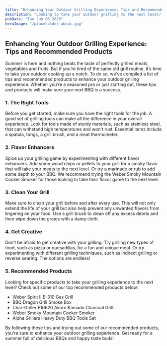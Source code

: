 ```yaml
---
title: "Enhancing Your Outdoor Grilling Experience: Tips and Recommended Products"
description: "Looking to take your outdoor grilling to the next level? Check out these tips and recommended products for enhancing your experience. From tools to flavor enhancers, we&#39;ve got you covered."
pubDate: "Tue Jun 06 2023"
heroImage: "/placeholder-about.jpg"
---
```


## Enhancing Your Outdoor Grilling Experience: Tips and Recommended Products

Summer is here and nothing beats the taste of perfectly grilled meats, vegetables and fruits. But if you’re tired of the same old grill routine, it’s time to take your outdoor cooking up a notch. To do so, we’ve compiled a list of tips and recommended products to enhance your outdoor grilling experience. Whether you’re a seasoned pro or just starting out, these tips and products will make sure your next BBQ is a success.

### 1. The Right Tools

Before you get started, make sure you have the right tools for the job. A good set of grilling tools can make all the difference in your overall experience. Look for tools made of sturdy materials, such as stainless steel, that can withstand high temperatures and won&#39;t rust. Essential items include a spatula, tongs, a grill brush, and a meat thermometer.

### 2. Flavor Enhancers

Spice up your grilling game by experimenting with different flavor enhancers. Add some wood chips or pellets to your grill for a smoky flavor that will take your meats to the next level. Or try a marinade or rub to add some depth to your BBQ. We recommend trying the Weber Smoky Mountain Cooker Smoker for those looking to take their flavor game to the next level.

### 3. Clean Your Grill

Make sure to clean your grill before and after every use. This will not only extend the life of your grill but also help prevent any unwanted flavors from lingering on your food. Use a grill brush to clean off any excess debris and then wipe down the grates with a damp cloth.

### 4. Get Creative

Don’t be afraid to get creative with your grilling. Try grilling new types of food, such as pizza or quesadillas, for a fun and unique meal. Or try experimenting with different grilling techniques, such as indirect grilling or reverse searing. The options are endless!

### 5. Recommended Products

Looking for specific products to take your grilling experience to the next level? Check out some of our top recommended products below:

- Weber Spirit II E-310 Gas Grill
- BBQ Dragon Grill Smoke Box
- Char-Griller E16620 Akorn Kamado Charcoal Grill
- Weber Smoky Mountain Cooker Smoker
- Alpha Grillers Heavy Duty BBQ Tools Set

By following these tips and trying out some of our recommended products, you&#39;re sure to enhance your outdoor grilling experience. Get ready for a summer full of delicious BBQs and happy taste buds!